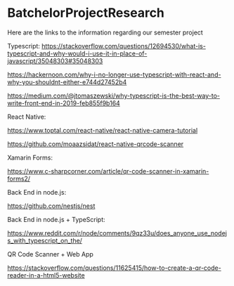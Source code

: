 # BatchelorProjectResearch

Here are the links to the information regarding our semester project

Typescript:
https://stackoverflow.com/questions/12694530/what-is-typescript-and-why-would-i-use-it-in-place-of-javascript/35048303#35048303

https://hackernoon.com/why-i-no-longer-use-typescript-with-react-and-why-you-shouldnt-either-e744d27452b4

https://medium.com/@jtomaszewski/why-typescript-is-the-best-way-to-write-front-end-in-2019-feb855f9b164

React Native:

https://www.toptal.com/react-native/react-native-camera-tutorial

https://github.com/moaazsidat/react-native-qrcode-scanner


Xamarin Forms:

https://www.c-sharpcorner.com/article/qr-code-scanner-in-xamarin-forms2/

Back End in node.js:

https://github.com/nestjs/nest

Back End in node.js + TypeScript:

https://www.reddit.com/r/node/comments/9qz33u/does_anyone_use_nodejs_with_typescript_on_the/

QR Code Scanner + Web App

https://stackoverflow.com/questions/11625415/how-to-create-a-qr-code-reader-in-a-html5-website
